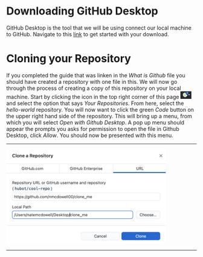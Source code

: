 # Downloading GitHub Desktop 
GitHub Desktop is the tool that we will be using connect our local machine to GitHub. Navigate to this [link](https://desktop.github.com/) to get started with your download.
# Cloning your Repository
If you completed the guide that was linken in the *What is Github* file you should have created a repository with one file in this. We will now go through the process of creating a copy of this repository on your local machine. Start by clicking the icon in the top right corner of this page <img src = "/images/icon.png" height = "20"> and select the option that says *Your Repositories*. From here, select the *hello-world* repository. You will now want to click the green *Code* button on the upper right hand side of the repository. This will bring up a menu, from which you will select *Open with Github Desktop*. A pop up menu should appear the prompts you asks for permission to open the file in Github Desktop, click *Allow*. You should now be presented with this menu.<hr> <img src = "/images/local_path.png" height = 250 float = "left"> <hr>
